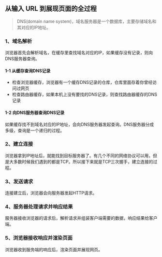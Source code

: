 ## 从输入 URL 到展现页面的全过程
> DNS(domain name system)，域名服务器是一个数据库，主要存储域名和其对应的IP地址。

### 1、域名解析
浏览器首先会解析域名，在缓存里查找域名对应的IP，如果缓存没有记录，则向DNS服务器查询。
#### 1-1 从缓存查询DNS记录
- 检查浏览器缓存，浏览器有一个缓存DNS记录的仓库，仓库里面存着你曾经访问过网页
- 检查路由器缓存，如果本机上没有要找的DNS记录，则查找路由器缓存的DNS记录

#### 1-2 向DNS服务器查询DNS记录
如果缓存找不到域名对应的IP地址，会向DNS服务器发起查询。DNS服务器分成多级，查询是一个递归的过程。
### 2、建立连接
浏览器拿到IP地址后，就能找到目标服务器了。有几个不同的网络协议可以用，但是大多数时候我们遇到的都是TCP。所以接下来就是TCP三次握手，建立连接的过程。
### 3、发送请求
连接建立后，浏览器会向服务器发起HTTP请求。
### 4、服务器处理请求并响应结果
服务器接收浏览器的请求后，解析请求并组装客户端需要的数据，响应结果给客户端。
### 5、浏览器接收响应并渲染页面
浏览器收到服务端的响应后，渲染页面并展现网页。